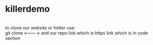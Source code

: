 # killerdemo

<br>
to clone our website or folder use:
<br>
git clone <---->                and our repo link which is https link  which is in code section 
